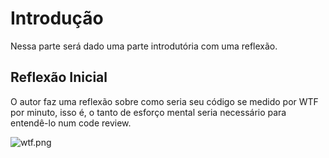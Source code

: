 # Introdução
Nessa parte será dado uma parte introdutória com uma reflexão.

## Reflexão Inicial

O autor faz uma reflexão sobre como seria seu código se medido por WTF por minuto, isso é, o tanto de esforço mental seria necessário para entendê-lo num code review.

![wtf.png](..%2F..%2F..%2FDownloads%2Fwtf.png)